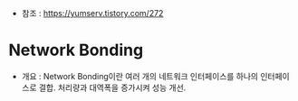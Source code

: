 * 참조 : https://yumserv.tistory.com/272

Network Bonding
===============
* 개요 : Network Bonding이란 여러 개의 네트워크 인터페이스를 하나의 인터페이스로 결합. 처리량과 대역폭을 증가시켜 성능 개선.
